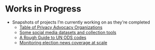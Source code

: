 # Works in Progress
- Snapshots of projects I’m currently working on as they're completed
	- [Table of Privacy Advocacy Organizations](the-privacy-advocates)
	- [Some social media datasets and collection tools](data-tools.md)
	- [A Rough Guide to UN ODS codes](ods-codes)
	- [Monitoring election news coverage at scale](election-harms.md)